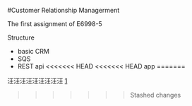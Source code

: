 #Customer Relationship Managerment

The first assignment of E6998-5


Structure
- basic CRM
- SQS
- REST api
<<<<<<< HEAD
<<<<<<< HEAD
app
=======


汪汪汪汪汪汪汪汪汪 [1]

[1]: sdasdsadasd
>>>>>>> Stashed changes
